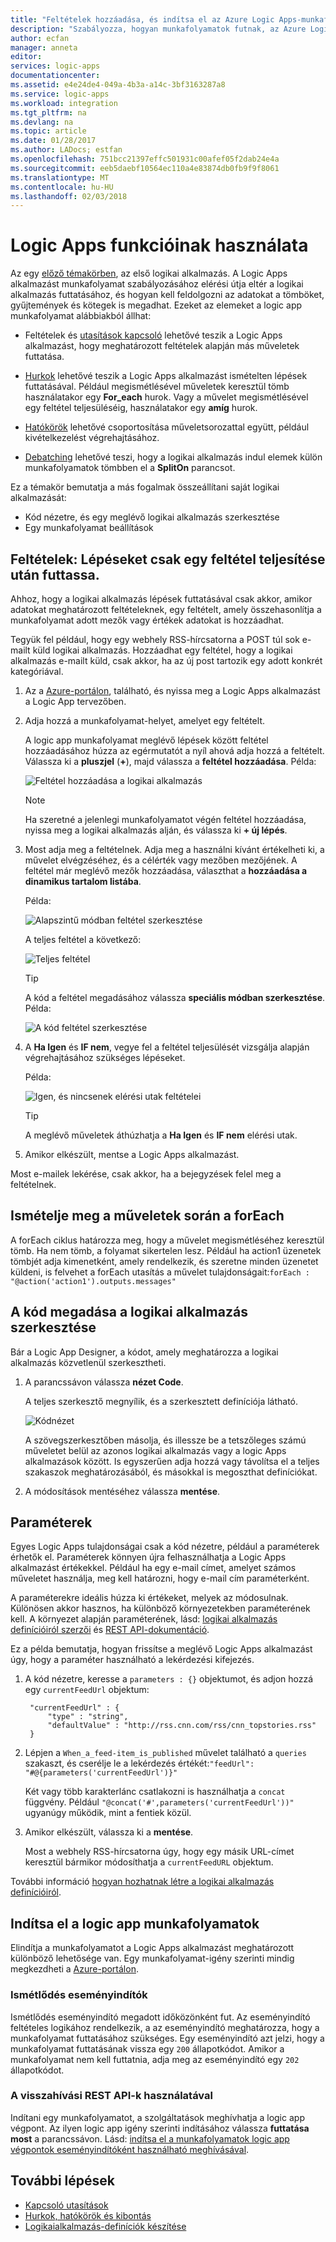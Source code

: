 ```yaml
---
title: "Feltételek hozzáadása, és indítsa el az Azure Logic Apps-munkafolyamatok – |} Microsoft Docs"
description: "Szabályozza, hogyan munkafolyamatok futnak, az Azure Logic Apps feltételes logikához, eseményindítók, műveletek és paraméterek hozzáadásával."
author: ecfan
manager: anneta
editor: 
services: logic-apps
documentationcenter: 
ms.assetid: e4e24de4-049a-4b3a-a14c-3bf3163287a8
ms.service: logic-apps
ms.workload: integration
ms.tgt_pltfrm: na
ms.devlang: na
ms.topic: article
ms.date: 01/28/2017
ms.author: LADocs; estfan
ms.openlocfilehash: 751bcc21397effc501931c00afef05f2dab24e4a
ms.sourcegitcommit: eeb5daebf10564ec110a4e83874db0fb9f9f8061
ms.translationtype: MT
ms.contentlocale: hu-HU
ms.lasthandoff: 02/03/2018
---
```

# <a name="use-logic-apps-features"></a>Logic Apps funkcióinak használata

Az egy [előző témakörben](../logic-apps/quickstart-create-first-logic-app-workflow.md), az első logikai alkalmazás. A Logic Apps alkalmazást munkafolyamat szabályozásához elérési útja eltér a logikai alkalmazás futtatásához, és hogyan kell feldolgozni az adatokat a tömböket, gyűjtemények és kötegek is megadhat. Ezeket az elemeket a logic app munkafolyamat alábbiakból állhat:

* Feltételek és [utasítások kapcsoló](../logic-apps/logic-apps-switch-case.md) lehetővé teszik a Logic Apps alkalmazást, hogy meghatározott feltételek alapján más műveletek futtatása.

* [Hurkok](../logic-apps/logic-apps-loops-and-scopes.md) lehetővé teszik a Logic Apps alkalmazást ismételten lépések futtatásával. Például megismétlésével műveletek keresztül tömb használatakor egy **For_each** hurok. Vagy a művelet megismétlésével egy feltétel teljesüléséig, használatakor egy **amíg** hurok.

* [Hatókörök](../logic-apps/logic-apps-loops-and-scopes.md) lehetővé csoportosítása műveletsorozattal együtt, például kivételkezelést végrehajtásához.

* [Debatching](../logic-apps/logic-apps-loops-and-scopes.md) lehetővé teszi, hogy a logikai alkalmazás indul elemek külön munkafolyamatok tömbben el a **SplitOn** parancsot.

Ez a témakör bemutatja a más fogalmak összeállítani saját logikai alkalmazását:

* Kód nézetre, és egy meglévő logikai alkalmazás szerkesztése
* Egy munkafolyamat beállítások

## <a name="conditions-run-steps-only-after-meeting-a-condition"></a>Feltételek: Lépéseket csak egy feltétel teljesítése után futtassa.

Ahhoz, hogy a logikai alkalmazás lépések futtatásával csak akkor, amikor adatokat meghatározott feltételeknek, egy feltételt, amely összehasonlítja a munkafolyamat adott mezők vagy értékek adatokat is hozzáadhat.

Tegyük fel például, hogy egy webhely RSS-hírcsatorna a POST túl sok e-mailt küld logikai alkalmazás. Hozzáadhat egy feltétel, hogy a logikai alkalmazás e-mailt küld, csak akkor, ha az új post tartozik egy adott konkrét kategóriával.

1. Az a [Azure-portálon](https://portal.azure.com), található, és nyissa meg a Logic Apps alkalmazást a Logic App tervezőben.

2. Adja hozzá a munkafolyamat-helyet, amelyet egy feltételt. 

   A logic app munkafolyamat meglévő lépések között feltétel hozzáadásához húzza az egérmutatót a nyíl ahová adja hozzá a feltételt. 
   Válassza ki a **pluszjel** (**+**), majd válassza a **feltétel hozzáadása**. Példa:

   ![Feltétel hozzáadása a logikai alkalmazás](./media/logic-apps-use-logic-app-features/add-condition.png)

   > [!NOTE]
   > Ha szeretné a jelenlegi munkafolyamatot végén feltétel hozzáadása, nyissa meg a logikai alkalmazás alján, és válassza ki **+ új lépés**.

3. Most adja meg a feltételnek. Adja meg a használni kívánt értékelheti ki, a művelet elvégzéséhez, és a célérték vagy mezőben mezőjének. A feltétel már meglévő mezők hozzáadása, választhat a **hozzáadása a dinamikus tartalom listába**.

   Példa:

   ![Alapszintű módban feltétel szerkesztése](./media/logic-apps-use-logic-app-features/edit-condition-basic-mode.png)

   A teljes feltétel a következő:

   ![Teljes feltétel](./media/logic-apps-use-logic-app-features/edit-condition-basic-mode-2.png)

   > [!TIP]
   > A kód a feltétel megadásához válassza **speciális módban szerkesztése**. Példa:
   > 
   > ![A kód feltétel szerkesztése](./media/logic-apps-use-logic-app-features/edit-condition-advanced-mode.png)

4. A **Ha Igen** és **IF nem**, vegye fel a feltétel teljesülését vizsgálja alapján végrehajtásához szükséges lépéseket.

   Példa:

   ![Igen, és nincsenek elérési utak feltételei](./media/logic-apps-use-logic-app-features/condition-yes-no-path.png)

   > [!TIP]
   > A meglévő műveletek áthúzhatja a **Ha Igen** és **IF nem** elérési utak.

5. Amikor elkészült, mentse a Logic Apps alkalmazást.

Most e-mailek lekérése, csak akkor, ha a bejegyzések felel meg a feltételnek.

## <a name="repeat-actions-over-a-list-with-foreach"></a>Ismételje meg a műveletek során a forEach

A forEach ciklus határozza meg, hogy a művelet megismétléséhez keresztül tömb. Ha nem tömb, a folyamat sikertelen lesz. Például ha action1 üzenetek tömbjét adja kimenetként, amely rendelkezik, és szeretne minden üzenetet küldeni, is felvehet a forEach utasítás a művelet tulajdonságait:`forEach : "@action('action1').outputs.messages"`

## <a name="edit-the-code-definition-for-a-logic-app"></a>A kód megadása a logikai alkalmazás szerkesztése

Bár a Logic App Designer, a kódot, amely meghatározza a logikai alkalmazás közvetlenül szerkesztheti.

1. A parancssávon válassza **nézet Code**.

    A teljes szerkesztő megnyílik, és a szerkesztett definíciója látható.

    ![Kódnézet](media/logic-apps-use-logic-app-features/codeview.png)

    A szövegszerkesztőben másolja, és illessze be a tetszőleges számú műveletet belül az azonos logikai alkalmazás vagy a logic Apps alkalmazások között. 
    Is egyszerűen adja hozzá vagy távolítsa el a teljes szakaszok meghatározásából, és másokkal is megoszthat definíciókat.

2. A módosítások mentéséhez válassza **mentése**.

## <a name="parameters"></a>Paraméterek

Egyes Logic Apps tulajdonságai csak a kód nézetre, például a paraméterek érhetők el. Paraméterek könnyen újra felhasználhatja a Logic Apps alkalmazást értékekkel. Például ha egy e-mail címet, amelyet számos műveletet használja, meg kell határozni, hogy e-mail cím paraméterként.

A paraméterekre ideális húzza ki értékeket, melyek az módosulnak. Különösen akkor hasznos, ha különböző környezetekben paraméterének kell. A környezet alapján paraméterének, lásd: [logikai alkalmazás definícióiról szerzői](../logic-apps/logic-apps-author-definitions.md) és [REST API-dokumentáció](https://docs.microsoft.com/rest/api/logic).

Ez a példa bemutatja, hogyan frissítse a meglévő Logic Apps alkalmazást úgy, hogy a paraméter használható a lekérdezési kifejezés.

1. A kód nézetre, keresse a `parameters : {}` objektumot, és adjon hozzá egy `currentFeedUrl` objektum:

        "currentFeedUrl" : {
            "type" : "string",
            "defaultValue" : "http://rss.cnn.com/rss/cnn_topstories.rss"
        }

2. Lépjen a `When_a_feed-item_is_published` művelet található a `queries` szakaszt, és cserélje le a lekérdezés értékét:`"feedUrl": "#@{parameters('currentFeedUrl')}"` 

    Két vagy több karakterlánc csatlakozni is használhatja a `concat` függvény. 
    Például `"@concat('#',parameters('currentFeedUrl'))"` ugyanúgy működik, mint a fentiek közül.

3.  Amikor elkészült, válassza ki a **mentése**. 

    Most a webhely RSS-hírcsatorna úgy, hogy egy másik URL-címet keresztül bármikor módosíthatja a `currentFeedURL` objektum.

További információ [hogyan hozhatnak létre a logikai alkalmazás definícióiról](../logic-apps/logic-apps-author-definitions.md).

## <a name="start-logic-app-workflows"></a>Indítsa el a logic app munkafolyamatok

Elindítja a munkafolyamatot a Logic Apps alkalmazást meghatározott különböző lehetősége van. Egy munkafolyamat-igény szerinti mindig megkezdheti a [Azure-portálon].

### <a name="recurrence-triggers"></a>Ismétlődés eseményindítók

Ismétlődés eseményindító megadott időközönként fut. Az eseményindító feltételes logikához rendelkezik, a az eseményindító meghatározza, hogy a munkafolyamat futtatásához szükséges. Egy eseményindító azt jelzi, hogy a munkafolyamat futtatásának vissza egy `200` állapotkódot. Amikor a munkafolyamat nem kell futtatnia, adja meg az eseményindító egy `202` állapotkódot.

### <a name="callback-using-rest-apis"></a>A visszahívási REST API-k használatával

Indítani egy munkafolyamatot, a szolgáltatások meghívhatja a logic app végpont. Az ilyen logic app igény szerinti indításához válassza **futtatása most** a parancssávon. Lásd: [indítsa el a munkafolyamatok logic app végpontok eseményindítóként használható meghívásával](../logic-apps/logic-apps-http-endpoint.md). 

<!-- Shared links -->
[Azure-portálon]: https://portal.azure.com

## <a name="next-steps"></a>További lépések

* [Kapcsoló utasítások](../logic-apps/logic-apps-switch-case.md) 
* [Hurkok, hatókörök és kibontás](../logic-apps/logic-apps-loops-and-scopes.md)
* [Logikaialkalmazás-definíciók készítése](../logic-apps/logic-apps-author-definitions.md)